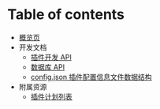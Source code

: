# Table of contents

* [概览页](README.md)
* 开发文档
  * [插件开发 API](/docs/wiki/api.md)
  * [数据库 API](/docs/wiki/wiki/resources.md)
  * [config.json 插件配置信息文件数据结构](/docs/wiki/wiki/config.md)
* 附属资源
  * [插件计划列表](https://github.com/langyo/MCBBS-Client/projects/4)

